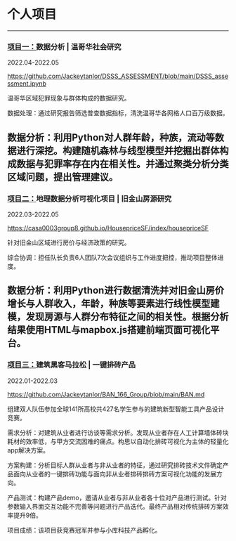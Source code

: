 # 个人项目
--------------
### [项目一：](https://github.com/Jackeytanlor/DSSS_ASSESSMENT/blob/main/DSSS_assessment.ipynb)数据分析 | 温哥华社会研究
2022.04-2022.05

https://github.com/Jackeytanlor/DSSS_ASSESSMENT/blob/main/DSSS_assessment.ipynb

温哥华区域犯罪现象与群体构成的数据研究。

数据处理：通过研究报告筛选普查数据指标，清洗温哥华各网格人口百万级数据。

数据分析：利用Python对人群年龄，种族，流动等数据进行深挖。构建随机森林与线型模型并挖掘出群体构成数据与犯罪率存在内在相关性。并通过聚类分析分类区域问题，提出管理建议。
--------------
###  [项目二：](https://casa0003group8.github.io/HousepriceSF/index/housepriceSF)地理数据分析可视化项目 | 旧金山房源研究 
2022.03-2022.05

https://casa0003group8.github.io/HousepriceSF/index/housepriceSF

针对旧金山区域进行房价与经济政策的研究。

综合协调：担任队长负责6人团队7次会议组织与工作进度把控，推动项目整体进度。

数据分析：利用Python进行数据清洗并对旧金山房价增长与人群收入，年龄，种族等要素进行线性模型建模，发现房源与人群分布特征之间的相关性。根据分析结果使用HTML与mapbox.js搭建前端页面可视化平台。
--------------
###  [项目三：](https://github.com/Jackeytanlor/BAN_166_Group/blob/main/BAN.md)建筑黑客马拉松 | 一键排砖产品 
2022.01-2022.03

https://github.com/Jackeytanlor/BAN_166_Group/blob/main/BAN.md

组建双人队伍参加全球141所高校共427名学生参与的建筑新型智能工具产品设计竞赛。

需求分析：对建筑从业者进行访谈等需求分析。发现从业者存在人工计算墙体砖块耗材的效率低，与甲方交流困难的痛点。构思以自动化排砖可视化为主体的轻量化app解决方案。

方案构建：分析目标人群从业者与非从业者的特征，通过研究排砖技术文件确定产品面向从业者的一键排砖功能与面向非从业者排砖排砖方案可视化功能的发展方向。

产品测试：构建产品demo，邀请从业者与非从业者各十位对产品进行测试。针对参数输入界面交互功能不完善等问题进行产品迭代。最终产品相对传统排砖方案效率提升9倍。

项目成绩：该项目获竞赛冠军并参与小库科技产品孵化。

